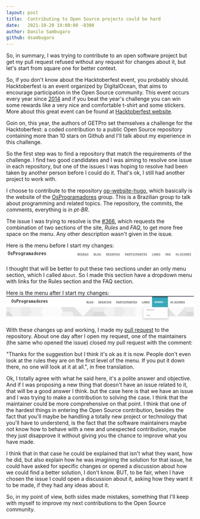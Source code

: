 ```yaml
---
layout: post
title:  Contributing to Open Source projects could be hard
date:   2021-10-20 19:00:00 -0300
author: Danilo Sambugaro
github: dsambugaro
---
```


So, in summary, I was trying to contribute to an open software project but get my pull request refused without any request for changes about it, but let's start from square one for better context.

So, if you don't know about the Hacktoberfest event, you probably should. Hacktoberfest is an event organized by DigitalOcean, that aims to encourage participation in the Open Source community. This event occurs every year since [2014](https://www.digitalocean.com/blog/hacktoberfest/) and if you beat the year's challenge you can win some rewards like a very nice and comfortable t-shirt and some stickers. More about this great event can be found at [Hacktoberfest website](https://hacktoberfest.digitalocean.com/).

Goin on, this year, the authors of GETPro set themselves a challenge for the Hacktoberfest: a coded contribution to a public Open Source repository containing more than 10 stars on Github and I'll talk about my experience in this challenge.

So the first step was to find a repository that match the requirements of the challenge. I find two good candidates and I was aiming to resolve one issue in each repository, but one of the issues I was hoping to resolve had been taken by another person before I could do it. That's ok, I still had another project to work with.

I choose to contribute to the repository [op-website-hugo](https://github.com/OsProgramadores/op-website-hugo), which basically is the website of the [OsProgramadores](https://osprogramadores.com) group. This is a Brazilian group to talk about programming and related topics. The repository, the commits, the comments, everything is in *pt-BR*.

The issue I was trying to resolve is the [#366](https://github.com/OsProgramadores/op-website-hugo/issues/366),  which requests the combination of two sections of the site, *Rules* and *FAQ*, to get more free space on the menu. Any other description wasn't given in the issue.

Here is the menu before I start my changes:
![op-hugo-before.png](/assets/op-hugo-before.png)

I thought that will be better to put these two sections under an only menu section, which I called `About`. So I made this section have a dropdown menu with links for the Rules section and the FAQ section.

Here is the menu after I start my changes:
![op-hugo-after.png](/assets/op-hugo-after.png)

With these changes up and working, I made my [pull request](https://github.com/OsProgramadores/op-website-hugo/pull/592) to the repository. About one day after I open my request, one of the maintainers (the same who opened the issue) closed my pull request with the comment:

"Thanks for the suggestion but I think it's ok as it is now.
People don't even look at the rules they are on the first level of the menu. If you put it down there, no one will look at it at all.", in free translation.

Ok, I totally agree with what he said here, it's a polite answer and objective. And if I was proposing a new thing that doesn't have an issue related to it, that will be a good answer I think. but the case here is that we have an issue and I was trying to make a contribution to solving the case. I think that the maintainer could be more comprehensive on that point. I think that one of the hardest things in entering the Open Source contribution, besides the fact that you'll maybe be handling a totally new project or technology that you'll have to understend, is the fact that the software maintainers maybe not know how to behave with a new and unexpected contribution, maybe they just disapprove it without giving you the chance to improve what you have made.

I think that in that case he could be explained that isn't what they want, how he did, but also explain how he was imagining the solution for that issue, he could have asked for specific changes or opened a discussion about how we could find a better solution, I don't know. BUT, to be fair, when I have chosen the issue I could open a discussion about it, asking how they want it to be made, if they had any ideas about it.

So, in my point of view, both sides made mistakes, something that I'll keep with myself to improve my next contributions to the Open Source community.

